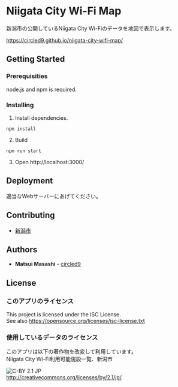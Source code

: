 # Niigata City Wi-Fi Map

新潟市の公開しているNiigata City Wi-Fiのデータを地図で表示します。

https://circled9.github.io/niigata-city-wifi-map/

## Getting Started

### Prerequisities

node.js and npm is required.

### Installing

1. Install dependencies.
```
npm install
```
2. Build
```
npm run start
```
3. Open http://localhost:3000/

## Deployment

適当なWebサーバーにあげてください。

## Contributing

- [新潟市](http://opendata.city.niigata.lg.jp/dataset/opendata-kankou_od-citywifi)

## Authors

* **Matsui Masashi** - [circled9](https://github.com/circled9)

## License

### このアプリのライセンス

This project is licensed under the ISC License.  
See also https://opensource.org/licenses/isc-license.txt

### 使用しているデータのライセンス

このアプリは以下の著作物を改変して利用しています。  
Niigata City Wi-Fi利用可能施設一覧、新潟市

![C-BY 2.1 JP](https://komtmt.files.wordpress.com/2015/04/by.png?w=150&h=52)  
http://creativecommons.org/licenses/by/2.1/jp/
